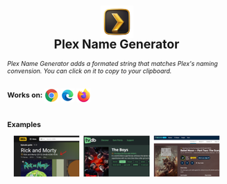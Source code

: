 <p align="center">
  <img src="images/image(6)_no_bg_128.png" width="75" height="75"/>
</p>

<h1 align="center" style="margin-top: -20px;">Plex Name Generator</h1>
<a></a>

*Plex Name Generator adds a formated string that matches Plex's naming convension. You can click on it to copy to your clipboard.*

<div style="display:flex; align-items:center;">
    <h3 style="margin-bottom:25px; margin-right:5px;">Works on: </h3>
    <img src="misc_images/chrome_icon.png" width="32" height="32" style="margin-right:5px;" />
    <img src="misc_images/edge_icon.png" width="32" height="32" style="margin-right:5px;" />
    <img src="misc_images/firefox_icon.png" width="32" height="32" />
</div>


<h3>Examples</h3>
<div style="display:flex; justify-content:center;">
    <img src="misc_images/example_imdb_640_400.png" style="width:30%; margin-right:10px;" />
    <img src="misc_images/example_thetvdb_640_400.png" style="width:30%; margin-right:10px;" />
    <img src="misc_images/example_tmdb_640_400.png" style="width:30%;" />
</div>